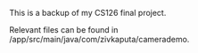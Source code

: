 This is a backup of my CS126 final project.

Relevant files can be found in /app/src/main/java/com/zivkaputa/camerademo.

